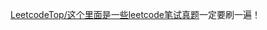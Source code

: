 [LeetcodeTop/这个里面是一些leetcode笔试真题](https://github.com/afatcoder/LeetcodeTop/blob/master/bytedance/frontend.md)一定要刷一遍！